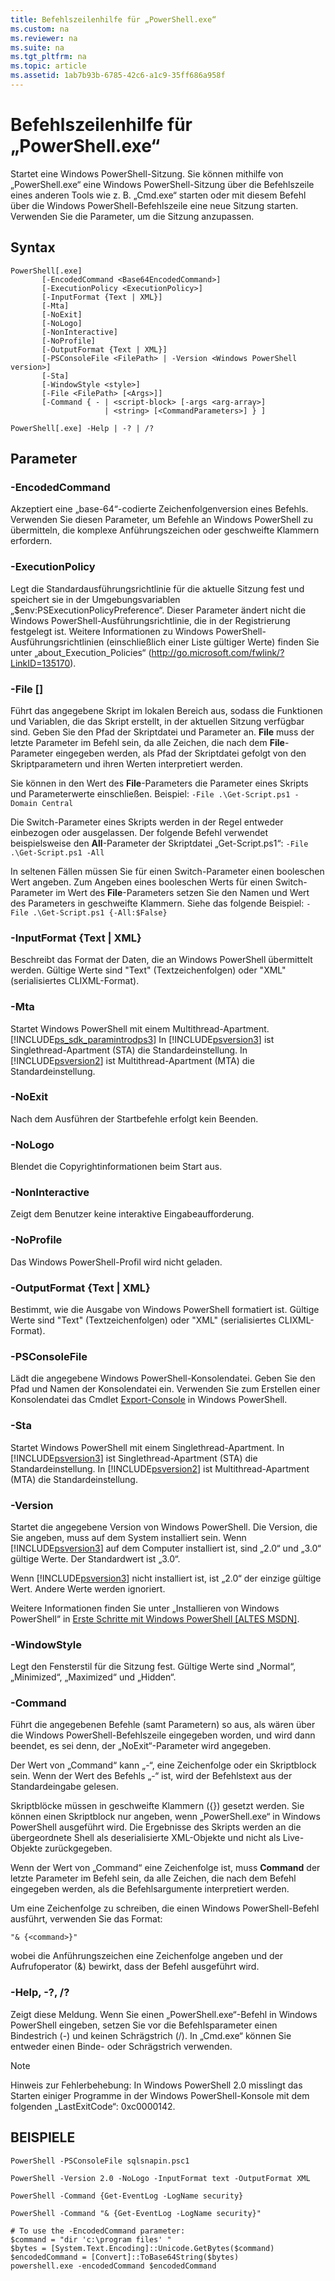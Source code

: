 ```yaml
---
title: Befehlszeilenhilfe für „PowerShell.exe“
ms.custom: na
ms.reviewer: na
ms.suite: na
ms.tgt_pltfrm: na
ms.topic: article
ms.assetid: 1ab7b93b-6785-42c6-a1c9-35ff686a958f
---
```

# Befehlszeilenhilfe für „PowerShell.exe“
Startet eine Windows PowerShell-Sitzung. Sie können mithilfe von „PowerShell.exe“ eine Windows PowerShell-Sitzung über die Befehlszeile eines anderen Tools wie z. B. „Cmd.exe“ starten oder mit diesem Befehl über die Windows PowerShell-Befehlszeile eine neue Sitzung starten. Verwenden Sie die Parameter, um die Sitzung anzupassen.

## Syntax

```
PowerShell[.exe]
       [-EncodedCommand <Base64EncodedCommand>]
       [-ExecutionPolicy <ExecutionPolicy>]
       [-InputFormat {Text | XML}] 
       [-Mta]
       [-NoExit]
       [-NoLogo]
       [-NonInteractive] 
       [-NoProfile] 
       [-OutputFormat {Text | XML}] 
       [-PSConsoleFile <FilePath> | -Version <Windows PowerShell version>]
       [-Sta]
       [-WindowStyle <style>]
       [-File <FilePath> [<Args>]]
       [-Command { - | <script-block> [-args <arg-array>]
                     | <string> [<CommandParameters>] } ]

PowerShell[.exe] -Help | -? | /?
```

## Parameter

### -EncodedCommand <Base64EncodedCommand>
Akzeptiert eine „base-64“-codierte Zeichenfolgenversion eines Befehls. Verwenden Sie diesen Parameter, um Befehle an Windows PowerShell zu übermitteln, die komplexe Anführungszeichen oder geschweifte Klammern erfordern.

### -ExecutionPolicy <ExecutionPolicy>
Legt die Standardausführungsrichtlinie für die aktuelle Sitzung fest und speichert sie in der Umgebungsvariablen „$env:PSExecutionPolicyPreference“. Dieser Parameter ändert nicht die Windows PowerShell-Ausführungsrichtlinie, die in der Registrierung festgelegt ist. Weitere Informationen zu Windows PowerShell-Ausführungsrichtlinien (einschließlich einer Liste gültiger Werte) finden Sie unter „about_Execution_Policies“ (http://go.microsoft.com/fwlink/?LinkID=135170).

### -File <FilePath> [<Parameters>]
Führt das angegebene Skript im lokalen Bereich aus, sodass die Funktionen und Variablen, die das Skript erstellt, in der aktuellen Sitzung verfügbar sind. Geben Sie den Pfad der Skriptdatei und Parameter an. **File** muss der letzte Parameter im Befehl sein, da alle Zeichen, die nach dem **File**-Parameter eingegeben werden, als Pfad der Skriptdatei gefolgt von den Skriptparametern und ihren Werten interpretiert werden.

Sie können in den Wert des **File**-Parameters die Parameter eines Skripts und Parameterwerte einschließen. Beispiel: `-File .\Get-Script.ps1 -Domain Central`

Die Switch-Parameter eines Skripts werden in der Regel entweder einbezogen oder ausgelassen. Der folgende Befehl verwendet beispielsweise den **All**-Parameter der Skriptdatei „Get-Script.ps1“: `-File .\Get-Script.ps1 -All`

In seltenen Fällen müssen Sie für einen Switch-Parameter einen booleschen Wert angeben. Zum Angeben eines booleschen Werts für einen Switch-Parameter im Wert des **File**-Parameters setzen Sie den Namen und Wert des Parameters in geschweifte Klammern. Siehe das folgende Beispiel: `-File .\Get-Script.ps1 {-All:$False}`

### -InputFormat {Text | XML}
Beschreibt das Format der Daten, die an Windows PowerShell übermittelt werden. Gültige Werte sind "Text" (Textzeichenfolgen) oder "XML" (serialisiertes CLIXML-Format).

### -Mta
Startet Windows PowerShell mit einem Multithread-Apartment. [!INCLUDE[ps_sdk_paramintrodps3](../Token/ps_sdk_paramintrodps3_md.md)] In [!INCLUDE[psversion3](../Token/psversion3_md.md)] ist Singlethread-Apartment (STA) die Standardeinstellung. In [!INCLUDE[psversion2](../Token/psversion2_md.md)] ist Multithread-Apartment (MTA) die Standardeinstellung.

### -NoExit
Nach dem Ausführen der Startbefehle erfolgt kein Beenden.

### -NoLogo
Blendet die Copyrightinformationen beim Start aus.

### -NonInteractive
Zeigt dem Benutzer keine interaktive Eingabeaufforderung.

### -NoProfile
Das Windows PowerShell-Profil wird nicht geladen.

### -OutputFormat {Text | XML}
Bestimmt, wie die Ausgabe von Windows PowerShell formatiert ist. Gültige Werte sind "Text" (Textzeichenfolgen) oder "XML" (serialisiertes CLIXML-Format).

### -PSConsoleFile <FilePath>
Lädt die angegebene Windows PowerShell-Konsolendatei. Geben Sie den Pfad und Namen der Konsolendatei ein. Verwenden Sie zum Erstellen einer Konsolendatei das Cmdlet [Export-Console](https://technet.microsoft.com/en-us/library/4bab1c02-9e61-4aaf-9957-11d1934ef4ef) in Windows PowerShell.

### -Sta
Startet Windows PowerShell mit einem Singlethread-Apartment. In [!INCLUDE[psversion3](../Token/psversion3_md.md)] ist Singlethread-Apartment (STA) die Standardeinstellung. In [!INCLUDE[psversion2](../Token/psversion2_md.md)] ist Multithread-Apartment (MTA) die Standardeinstellung.

### -Version <Windows PowerShell Version>
Startet die angegebene Version von Windows PowerShell. Die Version, die Sie angeben, muss auf dem System installiert sein. Wenn [!INCLUDE[psversion3](../Token/psversion3_md.md)] auf dem Computer installiert ist, sind „2.0“ und „3.0“ gültige Werte. Der Standardwert ist „3.0“.

Wenn [!INCLUDE[psversion3](../Token/psversion3_md.md)] nicht installiert ist, ist „2.0“ der einzige gültige Wert. Andere Werte werden ignoriert.

Weitere Informationen finden Sie unter „Installieren von Windows PowerShell“ in [Erste Schritte mit Windows PowerShell [ALTES MSDN]](https://technet.microsoft.com/en-us/library/69555d95-b481-43e1-86e7-b46d68b3e2dd).

### -WindowStyle <Window style>
Legt den Fensterstil für die Sitzung fest. Gültige Werte sind „Normal“, „Minimized“, „Maximized“ und „Hidden“.

### -Command
Führt die angegebenen Befehle (samt Parametern) so aus, als wären über die Windows PowerShell-Befehlszeile eingegeben worden, und wird dann beendet, es sei denn, der „NoExit“-Parameter wird angegeben.

Der Wert von „Command“ kann „-“, eine Zeichenfolge oder ein Skriptblock sein. Wenn der Wert des Befehls „-“ ist, wird der Befehlstext aus der Standardeingabe gelesen.

Skriptblöcke müssen in geschweifte Klammern ({}) gesetzt werden. Sie können einen Skriptblock nur angeben, wenn „PowerShell.exe“ in Windows PowerShell ausgeführt wird. Die Ergebnisse des Skripts werden an die übergeordnete Shell als deserialisierte XML-Objekte und nicht als Live-Objekte zurückgegeben.

Wenn der Wert von „Command“ eine Zeichenfolge ist, muss **Command** der letzte Parameter im Befehl sein, da alle Zeichen, die nach dem Befehl eingegeben werden, als die Befehlsargumente interpretiert werden.

Um eine Zeichenfolge zu schreiben, die einen Windows PowerShell-Befehl ausführt, verwenden Sie das Format:

```
"& {<command>}"
```

wobei die Anführungszeichen eine Zeichenfolge angeben und der Aufrufoperator (&) bewirkt, dass der Befehl ausgeführt wird.

### -Help, -?, /?
Zeigt diese Meldung. Wenn Sie einen „PowerShell.exe“-Befehl in Windows PowerShell eingeben, setzen Sie vor die Befehlsparameter einen Bindestrich (-) und keinen Schrägstrich (/). In „Cmd.exe“ können Sie entweder einen Binde- oder Schrägstrich verwenden.

> [!NOTE]
> Hinweis zur Fehlerbehebung: In Windows PowerShell 2.0 misslingt das Starten einiger Programme in der Windows PowerShell-Konsole mit dem folgenden „LastExitCode“: 0xc0000142.

## BEISPIELE

```
PowerShell -PSConsoleFile sqlsnapin.psc1

PowerShell -Version 2.0 -NoLogo -InputFormat text -OutputFormat XML

PowerShell -Command {Get-EventLog -LogName security}

PowerShell -Command "& {Get-EventLog -LogName security}"

# To use the -EncodedCommand parameter:
$command = "dir 'c:\program files' "
$bytes = [System.Text.Encoding]::Unicode.GetBytes($command)
$encodedCommand = [Convert]::ToBase64String($bytes)
powershell.exe -encodedCommand $encodedCommand
```



<!--HONumber=Apr16_HO2-->


